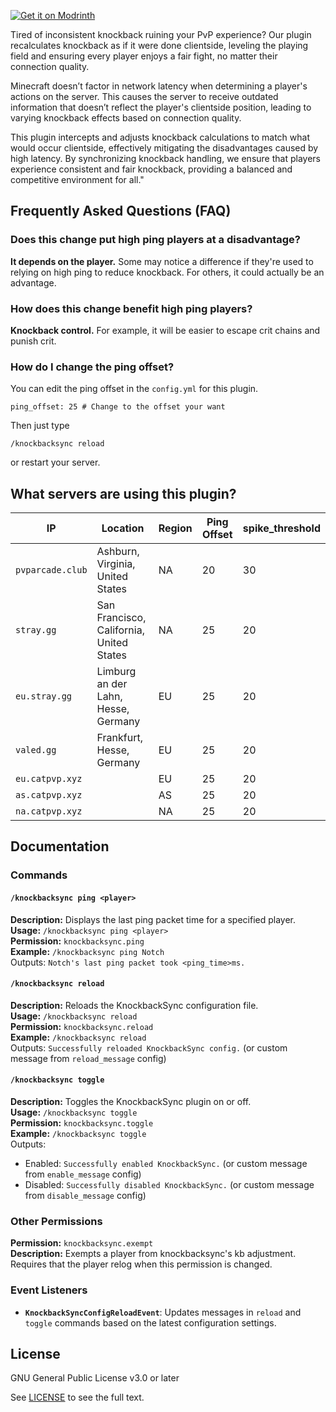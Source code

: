 [![Get it on Modrinth](https://img.shields.io/badge/Get%20it%20on-Modrinth-green?style=for-the-badge&logo=modrinth)](https://modrinth.com/plugin/knockbacksync)

Tired of inconsistent knockback ruining your PvP experience? Our plugin recalculates knockback as if it were done clientside, leveling the playing field and ensuring every player enjoys a fair fight, no matter their connection quality.

Minecraft doesn’t factor in network latency when determining a player's actions on the server. This causes the server to receive outdated information that doesn’t reflect the player's clientside position, leading to varying knockback effects based on connection quality.

This plugin intercepts and adjusts knockback calculations to match what would occur clientside, effectively mitigating the disadvantages caused by high latency. By synchronizing knockback handling, we ensure that players experience consistent and fair knockback, providing a balanced and competitive environment for all."
## Frequently Asked Questions (FAQ)

### Does this change put high ping players at a disadvantage?
**It depends on the player.** Some may notice a difference if they're used to relying on high ping to reduce knockback. For others, it could actually be an advantage.

### How does this change benefit high ping players?
**Knockback control.** For example, it will be easier to escape crit chains and punish crit.

### How do I change the ping offset?
You can edit the ping offset in the `config.yml` for this plugin.
```yml:
ping_offset: 25 # Change to the offset your want
```
Then just type
```
/knockbacksync reload
```
or restart your server.

## What servers are using this plugin?
| IP               | Location                                 | Region | Ping Offset | spike_threshold |
|------------------|------------------------------------------|--------|-------------|-----------------|
| `pvparcade.club` | Ashburn, Virginia, United States         | NA     | 20          | 30              |
| `stray.gg`       | San Francisco, California, United States | NA     | 25          | 20              |
| `eu.stray.gg`    | Limburg an der Lahn, Hesse, Germany      | EU     | 25          | 20              |
| `valed.gg`       | Frankfurt, Hesse, Germany                | EU     | 25          | 20              |
| `eu.catpvp.xyz`  |                                          | EU     | 25          | 20              |
| `as.catpvp.xyz`  |                                          | AS     | 25          | 20              |
| `na.catpvp.xyz`  |                                          | NA     | 25          | 20              |

## Documentation
### Commands
#### **`/knockbacksync ping <player>`**
**Description:** Displays the last ping packet time for a specified player.  
**Usage:** `/knockbacksync ping <player>`  
**Permission:** `knockbacksync.ping`  
**Example:** `/knockbacksync ping Notch`  
Outputs: `Notch's last ping packet took <ping_time>ms.`

#### **`/knockbacksync reload`**
**Description:** Reloads the KnockbackSync configuration file.  
**Usage:** `/knockbacksync reload`  
**Permission:** `knockbacksync.reload`  
**Example:** `/knockbacksync reload`  
Outputs: `Successfully reloaded KnockbackSync config.` (or custom message from `reload_message` config)

#### **`/knockbacksync toggle`**
**Description:** Toggles the KnockbackSync plugin on or off.  
**Usage:** `/knockbacksync toggle`  
**Permission:** `knockbacksync.toggle`  
**Example:** `/knockbacksync toggle`  
Outputs:
- Enabled: `Successfully enabled KnockbackSync.` (or custom message from `enable_message` config)
- Disabled: `Successfully disabled KnockbackSync.` (or custom message from `disable_message` config)

### Other Permissions
**Permission:** `knockbacksync.exempt`  
**Description:** Exempts a player from knockbacksync's kb adjustment. Requires that the player relog when this permission is changed.


### Event Listeners
- **`KnockbackSyncConfigReloadEvent`**: Updates messages in `reload` and `toggle` commands based on the latest configuration settings.

## License
GNU General Public License v3.0 or later

See [LICENSE](LICENSE) to see the full text.